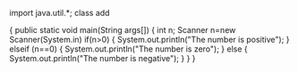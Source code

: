 import java.util.*;
class add

  {
  public static void main(String args[])
          {
           int n;
           Scanner n=new Scanner(System.in)
           if(n>0)
             {
              System.out.println("The number is positive");
              }
            elseif (n==0)
               {
                System.out.println("The number is zero");
                }
            else
            {
               System.out.println("The number is negative");
               }
            }
     }    
